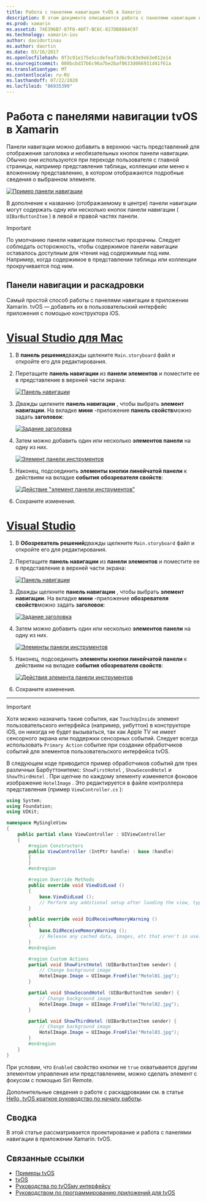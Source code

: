 ```yaml
---
title: Работа с панелями навигации tvOS в Xamarin
description: В этом документе описывается работа с панелями навигации в приложении tvOS, созданном с помощью Xamarin. В нем обсуждается настройка навигационных панелей в раскадровке и реагирование на события этих кнопок.
ms.prod: xamarin
ms.assetid: 74E396B7-87F0-46F7-BC6C-827DB8884C97
ms.technology: xamarin-ios
author: davidortinau
ms.author: daortin
ms.date: 03/16/2017
ms.openlocfilehash: 0f3c91e175e5ccdefeaf3d6c9c83e9eb3e012e14
ms.sourcegitcommit: 008bcbd37b6c96a7be2baf0633d066931d41f61a
ms.translationtype: MT
ms.contentlocale: ru-RU
ms.lasthandoff: 07/22/2020
ms.locfileid: "86935399"
---
```

# <a name="working-with-tvos-navigation-bars-in-xamarin"></a>Работа с панелями навигации tvOS в Xamarin

Панели навигации можно добавить в верхнюю часть представлений для отображения заголовка и необязательных кнопок панели навигации. Обычно они используются при переходе пользователя с главной страницы, например представления таблицы, коллекции или меню к вложенному представлению, в котором отображаются подробные сведения о выбранном элементе.

[![Пример панели навигации](navigation-bars-images/navbar01.png)](navigation-bars-images/navbar01.png#lightbox)

В дополнение к названию (отображаемому в центре) панели навигации могут содержать одну или несколько кнопок панели навигации ( `UIBarButtonItem` ) в левой и правой частях панели.

> [!IMPORTANT]
> По умолчанию панели навигации полностью прозрачны. Следует соблюдать осторожность, чтобы содержимое панели навигации оставалось доступным для чтения над содержимым под ним. Например, когда содержимое в представлении таблицы или коллекции прокручивается под ним.

<a name="Navigation-Bars-and-Storyboards"></a>

## <a name="navigation-bars-and-storyboards"></a>Панели навигации и раскадровки

Самый простой способ работы с панелями навигации в приложении Xamarin. tvOS — добавить их в пользовательский интерфейс приложения с помощью конструктора iOS.

# <a name="visual-studio-for-mac"></a>[Visual Studio для Mac](#tab/macos)

1. В **панель решения**дважды щелкните `Main.storyboard` файл и откройте его для редактирования.
1. Перетащите **панель навигации** из **панели элементов** и поместите ее в представление в верхней части экрана:

    [![Панель навигации](navigation-bars-images/navbar02.png)](navigation-bars-images/navbar02.png#lightbox)
1. Дважды щелкните **панель навигации** , чтобы выбрать **элемент навигации**. На вкладке **мини** -приложение **панель свойств**можно задать **заголовок**:

    [![Задание заголовка](navigation-bars-images/navbar03.png)](navigation-bars-images/navbar03.png#lightbox)
1. Затем можно добавить один или несколько **элементов панели** на одну из них.

    [![Элемент панели инструментов](navigation-bars-images/navbar04.png)](navigation-bars-images/navbar04.png#lightbox)
1. Наконец, подсоединить **элементы кнопки линейчатой панели** к действиям на вкладке **события** **обозревателя свойств**:

    [![Действие "элемент панели инструментов"](navigation-bars-images/navbar05.png)](navigation-bars-images/navbar05.png#lightbox)
1. Сохраните изменения.

# <a name="visual-studio"></a>[Visual Studio](#tab/windows)

1. В **Обозреватель решений**дважды щелкните `Main.storyboard` файл и откройте его для редактирования.
1. Перетащите **панель навигации** из **панели элементов** и поместите ее в представление в верхней части экрана:

    [![Панель навигации](navigation-bars-images/navbar02-vs.png)](navigation-bars-images/navbar02-vs.png#lightbox)
1. Дважды щелкните **панель навигации** , чтобы выбрать **элемент навигации**. На вкладке **мини** -приложение **обозревателя свойств**можно задать **заголовок**:

    [![Задание заголовка](navigation-bars-images/navbar03-vs.png)](navigation-bars-images/navbar03-vs.png#lightbox)
1. Затем можно добавить один или несколько **элементов панели** на одну из них.

    [![Элементы панели инструментов](navigation-bars-images/navbar04-vs.png)](navigation-bars-images/navbar04-vs.png#lightbox)
1. Наконец, подсоединить **элементы кнопки линейчатой панели** к действиям на вкладке **события** **обозревателя свойств**:

    [![Действия элемента панели инструментов](navigation-bars-images/navbar05-vs.png)](navigation-bars-images/navbar05-vs.png#lightbox)
1. Сохраните изменения.

-----

> [!IMPORTANT]
> Хотя можно назначить такие события, как `TouchUpInside` элемент пользовательского интерфейса (например, уибуттон) в конструкторе iOS, он никогда не будет вызываться, так как Apple TV не имеет сенсорного экрана или поддержки сенсорных событий. Следует всегда использовать `Primary Action` событие при создании обработчиков событий для элементов пользовательского интерфейса tvOS.

В следующем коде приводится пример обработчиков событий для трех различных Барбуттонитемс: `ShowFirstHotel` , `ShowSecondHotel` и `ShowThirdHotel` . При щелчке по каждому элементу изменяется фоновое изображение `HotelImage` . Это редактируется в файле контроллера представления (пример `ViewController.cs` ):

```csharp
using System;
using Foundation;
using UIKit;

namespace MySingleView
{
    public partial class ViewController : UIViewController
    {
        #region Constructors
        public ViewController (IntPtr handle) : base (handle)
        {
        }
        #endregion

        #region Override Methods
        public override void ViewDidLoad ()
        {
            base.ViewDidLoad ();
            // Perform any additional setup after loading the view, typically from a nib.
        }

        public override void DidReceiveMemoryWarning ()
        {
            base.DidReceiveMemoryWarning ();
            // Release any cached data, images, etc that aren't in use.
        }
        #endregion

        #region Custom Actions
        partial void ShowFirstHotel (UIBarButtonItem sender) {
            // Change background image
            HotelImage.Image = UIImage.FromFile("Motel01.jpg");
        }

        partial void ShowSecondHotel (UIBarButtonItem sender) {
            // Change background image
            HotelImage.Image = UIImage.FromFile("Motel02.jpg");
        }

        partial void ShowThirdHotel (UIBarButtonItem sender) {
            // Change background image
            HotelImage.Image = UIImage.FromFile("Motel03.jpg");
        }
        #endregion
    }
}
```

При условии, что `Enabled` свойство кнопки не `true` охватывается другим элементом управления или представлением, можно сделать элемент с фокусом с помощью Siri Remote.

Дополнительные сведения о работе с раскадровками см. в статье [Hello, tvOS краткое руководство по началу работы](~/ios/tvos/get-started/hello-tvos.md).

<a name="Summary"></a>

## <a name="summary"></a>Сводка

В этой статье рассматривается проектирование и работа с панелями навигации в приложении Xamarin. tvOS.

## <a name="related-links"></a>Связанные ссылки

- [Примеры tvOS](https://docs.microsoft.com/samples/browse/?products=xamarin&term=Xamarin.iOS+tvOS)
- [tvOS](https://developer.apple.com/tvos/)
- [Руководства по tvOSму интерфейсу](https://developer.apple.com/tvos/human-interface-guidelines/)
- [Руководством по программированию приложений для tvOS](https://developer.apple.com/library/prerelease/tvos/documentation/General/Conceptual/AppleTV_PG/)
